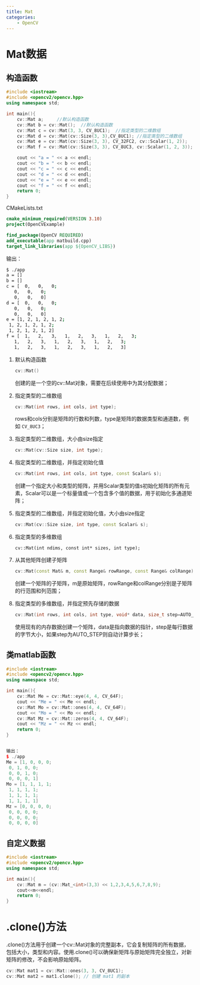 ```yaml
---
title: Mat
categories:
	- OpenCV
---
```

<!-- more -->

# Mat数据

## 构造函数

```cpp
#include <iostream>
#include <opencv2/opencv.hpp>
using namespace std;

int main(){
    cv::Mat a;     //默认构造函数                                             
    cv::Mat b = cv::Mat();  //默认构造函数
    cv::Mat c = cv::Mat(3, 3, CV_8UC1);  //指定类型的二维数组
    cv::Mat d = cv::Mat(cv::Size(3, 3),CV_8UC1); //指定类型的二维数组
    cv::Mat e = cv::Mat(cv::Size(3, 3), CV_32FC2, cv::Scalar(1, 2));   //指定初始化值
    cv::Mat f = cv::Mat(cv::Size(3, 3), CV_8UC3, cv::Scalar(1, 2, 3)); //指定初始化值

    cout << "a = " << a << endl;
    cout << "b = " << b << endl;
    cout << "c = " << c << endl;
    cout << "d = " << d << endl;
    cout << "e = " << e << endl;
    cout << "f = " << f << endl;
    return 0;
}
```

CMakeLists.txt

```cmake
cmake_minimum_required(VERSION 3.10)
project(OpenCVExample)

find_package(OpenCV REQUIRED)
add_executable(app matbuild.cpp)
target_link_libraries(app ${OpenCV_LIBS})
```

输出：

```bash
$ ./app 
a = []
b = []
c = [  0,   0,   0;
   0,   0,   0;
   0,   0,   0]
d = [  0,   0,   0;
   0,   0,   0;
   0,   0,   0]
e = [1, 2, 1, 2, 1, 2;
 1, 2, 1, 2, 1, 2;
 1, 2, 1, 2, 1, 2]
f = [  1,   2,   3,   1,   2,   3,   1,   2,   3;
   1,   2,   3,   1,   2,   3,   1,   2,   3;
   1,   2,   3,   1,   2,   3,   1,   2,   3]
```

1. 默认构造函数

   ```cpp
   cv::Mat()
   ```

   创建的是一个空的cv::Mat对象，需要在后续使用中为其分配数据；
2. 指定类型的二维数组

   ```cpp
   cv::Mat(int rows, int cols, int type);
   ```

   rows和cols分别是矩阵的行数和列数，type是矩阵的数据类型和通道数，例如 `CV_8UC3`；
3. 指定类型的二维数组，大小由size指定

   ```cpp
   cv::Mat(cv::Size size, int type);
   ```
4. 指定类型的二维数组，并指定初始化值

   ```cpp
   cv::Mat(int rows, int cols, int type, const Scalar& s);
   ```

   创建一个指定大小和类型的矩阵，并用Scalar类型的值s初始化矩阵的所有元素，Scalar可以是一个标量值或一个包含多个值的数据，用于初始化多通道矩阵；
5. 指定类型的二维数组，并指定初始化值，大小由size指定

   ```cpp
   cv::Mat(cv::Size size, int type, const Scalar& s);
   ```
6. 指定类型的多维数组

   ```
   cv::Mat(int ndims, const int* sizes, int type);
   ```
7. 从其他矩阵创建子矩阵

   ```cpp
   cv::Mat(const Mat& m, const Range& rowRange, const Range& colRange);
   ```

   创建一个矩阵的子矩阵，m是原始矩阵，rowRange和colRange分别是子矩阵的行范围和列范围；
8. 指定类型的多维数组，并指定预先存储的数据

   ```cpp
   cv::Mat(int rows, int cols, int type, void* data, size_t step=AUTO_STEP)
   ```

   使用现有的内存数据创建一个矩阵，data是指向数据的指针，step是每行数据的字节大小，如果step为AUTO_STEP则自动计算步长；

## 类matlab函数

```cpp
#include <iostream>
#include <opencv2/opencv.hpp>
using namespace std;

int main(){
    cv::Mat Me = cv::Mat::eye(4, 4, CV_64F);
    cout << "Me = " << Me << endl;
    cv::Mat Mo = cv::Mat::ones(4, 4, CV_64F);
    cout << "Mo = " << Mo << endl;
    cv::Mat Mz = cv::Mat::zeros(4, 4, CV_64F);
    cout << "Mz = " << Mz << endl;
    return 0;
}


输出：
$ ./app 
Me = [1, 0, 0, 0;
 0, 1, 0, 0;
 0, 0, 1, 0;
 0, 0, 0, 1]
Mo = [1, 1, 1, 1;
 1, 1, 1, 1;
 1, 1, 1, 1;
 1, 1, 1, 1]
Mz = [0, 0, 0, 0;
 0, 0, 0, 0;
 0, 0, 0, 0;
 0, 0, 0, 0]
```

## 自定义数据

```cpp
#include <iostream>
#include <opencv2/opencv.hpp>
using namespace std;

int main(){
    cv::Mat m = (cv::Mat_<int>(3,3) << 1,2,3,4,5,6,7,8,9);
    cout<<m<<endl;
    return 0;
}
```

# .clone()方法

.clone()方法用于创建一个cv::Mat对象的完整副本，它会复制矩阵的所有数据，包括大小，类型和内容。使用.clone()可以确保新矩阵与原始矩阵完全独立，对新矩阵的修改，不会影响原始矩阵。

```cpp
cv::Mat mat1 = cv::Mat::ones(3, 3, CV_8UC1); 
cv::Mat mat2 = mat1.clone(); // 创建 mat1 的副本
```
